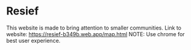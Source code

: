 # Resief
This website is made to bring attention to smaller communities. 
Link to website: https://resief-b349b.web.app/map.html NOTE: Use chrome for best user experience. 

